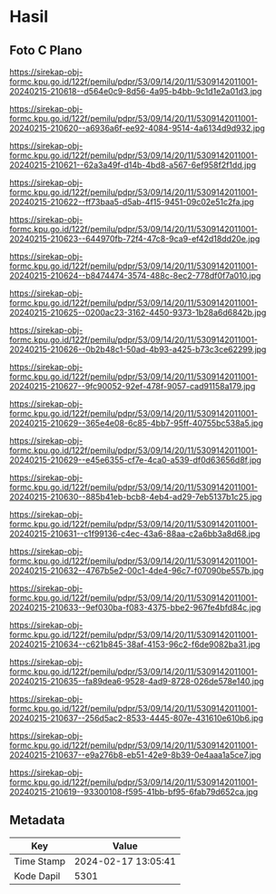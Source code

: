 # Hasil

## Foto C Plano

https://sirekap-obj-formc.kpu.go.id/122f/pemilu/pdpr/53/09/14/20/11/5309142011001-20240215-210618--d564e0c9-8d56-4a95-b4bb-9c1d1e2a01d3.jpg

https://sirekap-obj-formc.kpu.go.id/122f/pemilu/pdpr/53/09/14/20/11/5309142011001-20240215-210620--a6936a6f-ee92-4084-9514-4a6134d9d932.jpg

https://sirekap-obj-formc.kpu.go.id/122f/pemilu/pdpr/53/09/14/20/11/5309142011001-20240215-210621--62a3a49f-d14b-4bd8-a567-6ef958f2f1dd.jpg

https://sirekap-obj-formc.kpu.go.id/122f/pemilu/pdpr/53/09/14/20/11/5309142011001-20240215-210622--ff73baa5-d5ab-4f15-9451-09c02e51c2fa.jpg

https://sirekap-obj-formc.kpu.go.id/122f/pemilu/pdpr/53/09/14/20/11/5309142011001-20240215-210623--644970fb-72f4-47c8-9ca9-ef42d18dd20e.jpg

https://sirekap-obj-formc.kpu.go.id/122f/pemilu/pdpr/53/09/14/20/11/5309142011001-20240215-210624--b8474474-3574-488c-8ec2-778df0f7a010.jpg

https://sirekap-obj-formc.kpu.go.id/122f/pemilu/pdpr/53/09/14/20/11/5309142011001-20240215-210625--0200ac23-3162-4450-9373-1b28a6d6842b.jpg

https://sirekap-obj-formc.kpu.go.id/122f/pemilu/pdpr/53/09/14/20/11/5309142011001-20240215-210626--0b2b48c1-50ad-4b93-a425-b73c3ce62299.jpg

https://sirekap-obj-formc.kpu.go.id/122f/pemilu/pdpr/53/09/14/20/11/5309142011001-20240215-210627--9fc90052-92ef-478f-9057-cad91158a179.jpg

https://sirekap-obj-formc.kpu.go.id/122f/pemilu/pdpr/53/09/14/20/11/5309142011001-20240215-210629--365e4e08-6c85-4bb7-95ff-40755bc538a5.jpg

https://sirekap-obj-formc.kpu.go.id/122f/pemilu/pdpr/53/09/14/20/11/5309142011001-20240215-210629--e45e6355-cf7e-4ca0-a539-df0d63656d8f.jpg

https://sirekap-obj-formc.kpu.go.id/122f/pemilu/pdpr/53/09/14/20/11/5309142011001-20240215-210630--885b41eb-bcb8-4eb4-ad29-7eb5137b1c25.jpg

https://sirekap-obj-formc.kpu.go.id/122f/pemilu/pdpr/53/09/14/20/11/5309142011001-20240215-210631--c1f99136-c4ec-43a6-88aa-c2a6bb3a8d68.jpg

https://sirekap-obj-formc.kpu.go.id/122f/pemilu/pdpr/53/09/14/20/11/5309142011001-20240215-210632--4767b5e2-00c1-4de4-96c7-f07090be557b.jpg

https://sirekap-obj-formc.kpu.go.id/122f/pemilu/pdpr/53/09/14/20/11/5309142011001-20240215-210633--9ef030ba-f083-4375-bbe2-967fe4bfd84c.jpg

https://sirekap-obj-formc.kpu.go.id/122f/pemilu/pdpr/53/09/14/20/11/5309142011001-20240215-210634--c621b845-38af-4153-96c2-f6de9082ba31.jpg

https://sirekap-obj-formc.kpu.go.id/122f/pemilu/pdpr/53/09/14/20/11/5309142011001-20240215-210635--fa89dea6-9528-4ad9-8728-026de578e140.jpg

https://sirekap-obj-formc.kpu.go.id/122f/pemilu/pdpr/53/09/14/20/11/5309142011001-20240215-210637--256d5ac2-8533-4445-807e-431610e610b6.jpg

https://sirekap-obj-formc.kpu.go.id/122f/pemilu/pdpr/53/09/14/20/11/5309142011001-20240215-210637--e9a276b8-eb51-42e9-8b39-0e4aaa1a5ce7.jpg

https://sirekap-obj-formc.kpu.go.id/122f/pemilu/pdpr/53/09/14/20/11/5309142011001-20240215-210619--93300108-f595-41bb-bf95-6fab79d652ca.jpg


## Metadata

| Key        | Value               |
| ---------- | ------------------- |
| Time Stamp | 2024-02-17 13:05:41 |
| Kode Dapil | 5301                |



